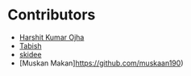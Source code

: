 # Contributors
- [Harshit Kumar Ojha](https://github.com/HarshitKumarOjha)
- [Tabish](https://github.com/mtabishk)
- [skidee](lol)
- [Muskan Makan]https://github.com/muskaan190)
